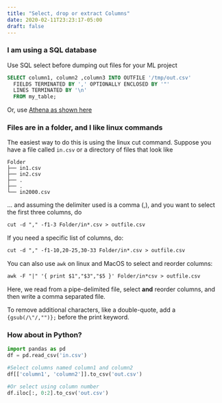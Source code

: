```yaml
---
title: "Select, drop or extract Columns"
date: 2020-02-11T23:23:17-05:00
draft: false
---
```


### I am using a SQL database

Use SQL select before dumping out files for your ML project

```SQL
SELECT column1, column2 ,column3 INTO OUTFILE '/tmp/out.csv'
  FIELDS TERMINATED BY ',' OPTIONALLY ENCLOSED BY '"'
  LINES TERMINATED BY '\n'
  FROM my_table;
```

Or, use [Athena as shown here](https://docs.aws.amazon.com/athena/latest/ug/querying.html)


### Files are in a folder, and I like linux commands

The easiest way to do this is using the linux cut command. Suppose you have a file called ```in.csv``` or a directory of files that look like 

```text
Folder
├── in1.csv
├── in2.csv
├── .
├── .
└── in2000.csv
```

... and assuming the delimiter used is a comma (,), and you want to select the first three columns, do

```html
cut -d "," -f1-3 Folder/in*.csv > outfile.csv
```

If you need a specific list of columns, do:

```html
cut -d "," -f1-10,20-25,30-33 Folder/in*.csv > outfile.csv
```

You can also use ```awk``` on linux and MacOS to select and reorder columns:

```html
awk -F "|" '{ print $1","$3","$5 }' Folder/in*csv > outfile.csv
```

Here, we read from a pipe-delimited file, select **and** reorder columns, and then write a comma separated file.

To remove additional characters, like a double-quote, add a ```{gsub(/\"/,"")};``` before the print keyword.

### How about in Python?
```python
import pandas as pd
df = pd.read_csv('in.csv')

#Select columns named column1 and column2
df[['column1', 'column2']].to_csv('out.csv')

#Or select using column number
df.iloc[:, 0:2].to_csv('out.csv')
```

